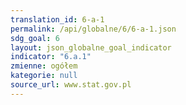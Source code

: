 ```yaml
---
translation_id: 6-a-1
permalink: /api/globalne/6/6-a-1.json
sdg_goal: 6
layout: json_globalne_goal_indicator
indicator: "6.a.1"
zmienne: ogółem
kategorie: null
source_url: www.stat.gov.pl
---
```


